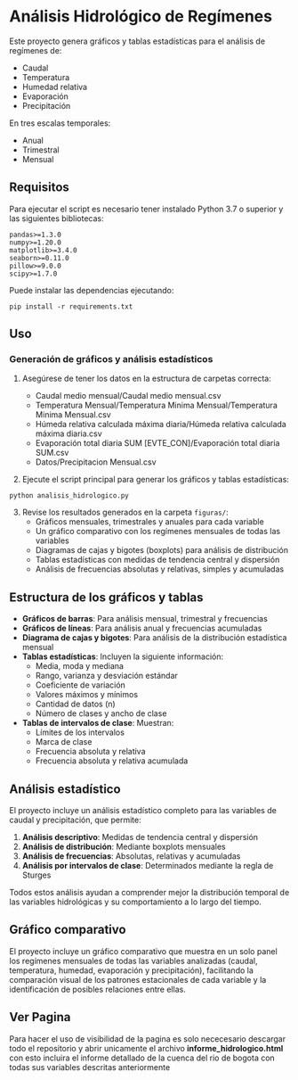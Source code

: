 # Análisis Hidrológico de Regímenes

Este proyecto genera gráficos y tablas estadísticas para el análisis de regímenes de:
- Caudal
- Temperatura
- Humedad relativa
- Evaporación
- Precipitación

En tres escalas temporales:
- Anual
- Trimestral
- Mensual

## Requisitos

Para ejecutar el script es necesario tener instalado Python 3.7 o superior y las siguientes bibliotecas:

```
pandas>=1.3.0
numpy>=1.20.0
matplotlib>=3.4.0
seaborn>=0.11.0
pillow>=9.0.0
scipy>=1.7.0
```

Puede instalar las dependencias ejecutando:

```
pip install -r requirements.txt
```

## Uso

### Generación de gráficos y análisis estadísticos

1. Asegúrese de tener los datos en la estructura de carpetas correcta:
   - Caudal medio mensual/Caudal medio mensual.csv
   - Temperatura Mensual/Temperatura Minima Mensual/Temperatura Minima Mensual.csv
   - Húmeda relativa calculada máxima diaria/Húmeda relativa calculada máxima diaria.csv
   - Evaporación total diaria SUM [EVTE_CON]/Evaporación total diaria SUM.csv
   - Datos/Precipitacion Mensual.csv

2. Ejecute el script principal para generar los gráficos y tablas estadísticas:

```
python analisis_hidrologico.py
```

3. Revise los resultados generados en la carpeta `figuras/`:
   - Gráficos mensuales, trimestrales y anuales para cada variable
   - Un gráfico comparativo con los regímenes mensuales de todas las variables
   - Diagramas de cajas y bigotes (boxplots) para análisis de distribución
   - Tablas estadísticas con medidas de tendencia central y dispersión
   - Análisis de frecuencias absolutas y relativas, simples y acumuladas




## Estructura de los gráficos y tablas

- **Gráficos de barras**: Para análisis mensual, trimestral y frecuencias
- **Gráficos de líneas**: Para análisis anual y frecuencias acumuladas
- **Diagrama de cajas y bigotes**: Para análisis de la distribución estadística mensual
- **Tablas estadísticas**: Incluyen la siguiente información:
  - Media, moda y mediana
  - Rango, varianza y desviación estándar
  - Coeficiente de variación
  - Valores máximos y mínimos
  - Cantidad de datos (n)
  - Número de clases y ancho de clase
- **Tablas de intervalos de clase**: Muestran:
  - Límites de los intervalos
  - Marca de clase
  - Frecuencia absoluta y relativa
  - Frecuencia absoluta y relativa acumulada

## Análisis estadístico

El proyecto incluye un análisis estadístico completo para las variables de caudal y precipitación, que permite:

1. **Análisis descriptivo**: Medidas de tendencia central y dispersión
2. **Análisis de distribución**: Mediante boxplots mensuales 
3. **Análisis de frecuencias**: Absolutas, relativas y acumuladas
4. **Análisis por intervalos de clase**: Determinados mediante la regla de Sturges

Todos estos análisis ayudan a comprender mejor la distribución temporal de las variables hidrológicas y su comportamiento a lo largo del tiempo. 

## Gráfico comparativo

El proyecto incluye un gráfico comparativo que muestra en un solo panel los regímenes mensuales de todas las variables analizadas (caudal, temperatura, humedad, evaporación y precipitación), facilitando la comparación visual de los patrones estacionales de cada variable y la identificación de posibles relaciones entre ellas. 

## Ver Pagina
Para hacer el uso de visibilidad de la pagina es solo nececesario descargar todo el repositorio y abrir unicamente el archivo **informe_hidrologico.html** con esto incluira el informe detallado de la cuenca del rio de bogota con todas sus variables descritas anteriormente

